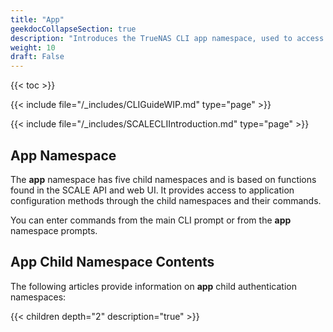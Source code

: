 ```yaml
---
title: "App"
geekdocCollapseSection: true
description: "Introduces the TrueNAS CLI app namespace, used to access child namespaces and commands including catalog, chart_release, container, docker, and kubernetes." 
weight: 10
draft: False
---
```


{{< toc >}}


{{< include file="/_includes/CLIGuideWIP.md" type="page" >}}

{{< include file="/_includes/SCALECLIIntroduction.md" type="page" >}}

## App Namespace

The **app** namespace has five child namespaces and is based on functions found in the SCALE API and web UI. 
It provides access to application configuration methods through the child namespaces and their commands.

You can enter commands from the main CLI prompt or from the **app** namespace prompts.

## App Child Namespace Contents
The following articles provide information on **app** child authentication namespaces:

{{< children depth="2" description="true" >}}
